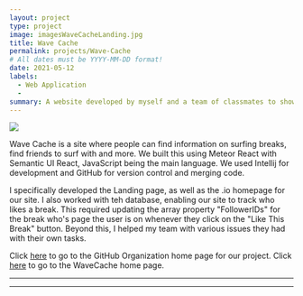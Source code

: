 ```yaml
---
layout: project
type: project
image: imagesWaveCacheLanding.jpg
title: Wave Cache
permalink: projects/Wave-Cache
# All dates must be YYYY-MM-DD format!
date: 2021-05-12
labels:
  - Web Application
  - 
summary: A website developed by myself and a team of classmates to show up to date reviews, information and weather reports for various surf breaks around the island of Oahu.
---
```


<img class="ui image" src="{{ site.baseurl }}/images/WaveCacheLanding.jpg">

Wave Cache is a site where people can find information on surfing breaks, find friends to surf with and more. We built this using Meteor React with Semantic UI React, JavaScript being the main language. We used Intellij for development and GitHub for version control and merging code.

I specifically developed the Landing page, as well as the .io homepage for our site. I also worked with teh database, enabling our site to track who likes a break. This required updating the array property "FollowerIDs" for the break who's page the user is on whenever they click on the "Like This Break" button. Beyond this, I helped my team with various issues they had with their own tasks. 


Click [here](https://github.com/wavecache) to go to the GitHub Organization home page for our project.
Click [here](https://wavecache.github.io/) to go to the WaveCache home page.
 
 
-----
-----



